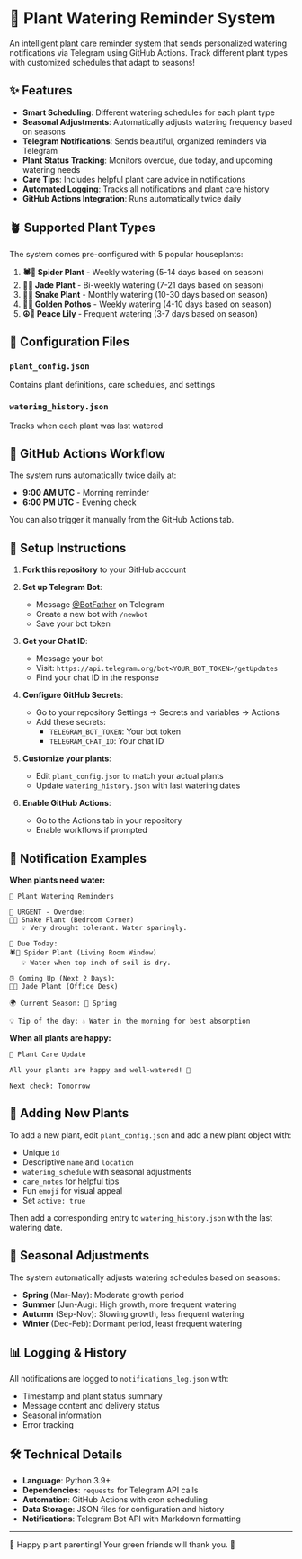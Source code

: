 # 🌱 Plant Watering Reminder System

An intelligent plant care reminder system that sends personalized watering notifications via Telegram using GitHub Actions. Track different plant types with customized schedules that adapt to seasons!

## ✨ Features

- **Smart Scheduling**: Different watering schedules for each plant type
- **Seasonal Adjustments**: Automatically adjusts watering frequency based on seasons
- **Telegram Notifications**: Sends beautiful, organized reminders via Telegram
- **Plant Status Tracking**: Monitors overdue, due today, and upcoming watering needs
- **Care Tips**: Includes helpful plant care advice in notifications
- **Automated Logging**: Tracks all notifications and plant care history
- **GitHub Actions Integration**: Runs automatically twice daily

## 🪴 Supported Plant Types

The system comes pre-configured with 5 popular houseplants:

1. **🕷️🌱 Spider Plant** - Weekly watering (5-14 days based on season)
2. **💎🌿 Jade Plant** - Bi-weekly watering (7-21 days based on season)  
3. **🐍🌿 Snake Plant** - Monthly watering (10-30 days based on season)
4. **🍃✨ Golden Pothos** - Weekly watering (4-10 days based on season)
5. **☮️🌸 Peace Lily** - Frequent watering (3-7 days based on season)

## 📁 Configuration Files

### `plant_config.json`
Contains plant definitions, care schedules, and settings

### `watering_history.json` 
Tracks when each plant was last watered

## 🤖 GitHub Actions Workflow

The system runs automatically twice daily at:
- **9:00 AM UTC** - Morning reminder
- **6:00 PM UTC** - Evening check

You can also trigger it manually from the GitHub Actions tab.

## 🔧 Setup Instructions

1. **Fork this repository** to your GitHub account

2. **Set up Telegram Bot**:
   - Message [@BotFather](https://t.me/botfather) on Telegram
   - Create a new bot with `/newbot`
   - Save your bot token

3. **Get your Chat ID**:
   - Message your bot
   - Visit: `https://api.telegram.org/bot<YOUR_BOT_TOKEN>/getUpdates`
   - Find your chat ID in the response

4. **Configure GitHub Secrets**:
   - Go to your repository Settings → Secrets and variables → Actions
   - Add these secrets:
     - `TELEGRAM_BOT_TOKEN`: Your bot token
     - `TELEGRAM_CHAT_ID`: Your chat ID

5. **Customize your plants**:
   - Edit `plant_config.json` to match your actual plants
   - Update `watering_history.json` with last watering dates

6. **Enable GitHub Actions**:
   - Go to the Actions tab in your repository
   - Enable workflows if prompted

## 📱 Notification Examples

**When plants need water:**
```
🌱 Plant Watering Reminders

🚨 URGENT - Overdue:
🐍🌿 Snake Plant (Bedroom Corner)
   💡 Very drought tolerant. Water sparingly.

📅 Due Today:  
🕷️🌱 Spider Plant (Living Room Window)
   💡 Water when top inch of soil is dry.

⏰ Coming Up (Next 2 Days):
💎🌿 Jade Plant (Office Desk)

🌍 Current Season: 🌸 Spring

💡 Tip of the day: 💧 Water in the morning for best absorption
```

**When all plants are happy:**
```
🌱 Plant Care Update

All your plants are happy and well-watered! 🎉

Next check: Tomorrow
```

## 🌿 Adding New Plants

To add a new plant, edit `plant_config.json` and add a new plant object with:
- Unique `id`
- Descriptive `name` and `location`
- `watering_schedule` with seasonal adjustments
- `care_notes` for helpful tips
- Fun `emoji` for visual appeal
- Set `active: true`

Then add a corresponding entry to `watering_history.json` with the last watering date.

## 🔄 Seasonal Adjustments

The system automatically adjusts watering schedules based on seasons:
- **Spring** (Mar-May): Moderate growth period
- **Summer** (Jun-Aug): High growth, more frequent watering  
- **Autumn** (Sep-Nov): Slowing growth, less frequent watering
- **Winter** (Dec-Feb): Dormant period, least frequent watering

## 📊 Logging & History

All notifications are logged to `notifications_log.json` with:
- Timestamp and plant status summary
- Message content and delivery status
- Seasonal information
- Error tracking

## 🛠️ Technical Details

- **Language**: Python 3.9+
- **Dependencies**: `requests` for Telegram API calls
- **Automation**: GitHub Actions with cron scheduling
- **Data Storage**: JSON files for configuration and history
- **Notifications**: Telegram Bot API with Markdown formatting

---

🌱 Happy plant parenting! Your green friends will thank you. 🌿